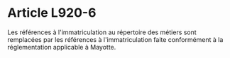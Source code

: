 # Article L920-6

Les références à l'immatriculation au répertoire des métiers sont remplacées par les références à l'immatriculation faite conformément à la réglementation applicable à Mayotte.
